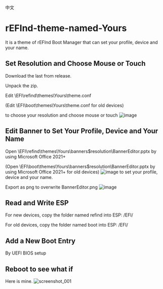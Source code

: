 中文
# rEFInd-theme-named-Yours
It is a theme of rEFInd Boot Manager that can set your profile, device and your name.

## Set Resolution and Choose Mouse or Touch
Download the last from release.

Unpack the zip.

Edit \EFI\refind\themes\Yours\theme.conf

(Edit \EFI\boot\themes\Yours\theme.conf for old devices)

to choose your resolution and choose mouse or touch
![image](https://user-images.githubusercontent.com/69227436/162579811-bf3277c0-0ce0-4c35-b22a-a49370ae34fc.png)

## Edit Banner to Set Your Profile, Device and Your Name
Open \EFI\refind\themes\Yours\banners\$resolution\BannerEditor.pptx by using Microsoft Office 2021+

(Open \EFI\boot\themes\Yours\banners\$resolution\BannerEditor.pptx by using Microsoft Office 2021+ for old devices)
![image](https://user-images.githubusercontent.com/69227436/162580042-d32719bf-5091-41cd-976e-527087642f37.png)
to set your profile, device and your name.

Export as png to overwrite BannerEditor.png
![image](https://user-images.githubusercontent.com/69227436/162580182-73dcc418-c6e0-4802-af90-daab30ede40d.png)

## Read and Write ESP
For new devices, copy the folder named refind into ESP: /EFI/

For old devices, copy the folder named boot into ESP: /EFI/

## Add a New Boot Entry
By UEFI BIOS setup

## Reboot to see what if
Here is mine.
![screenshot_001](https://user-images.githubusercontent.com/69227436/162580866-cff24d07-04b4-4553-8411-f34884d94f2b.png)
